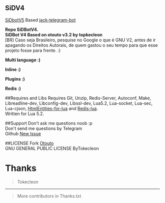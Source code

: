 ## SiDV4

[SiDbotV5](telegram.me/sidbot) Based [jack-telegram-bot](https://github.com/SEEDTEAM/jack-telegram-bot) 

**Repo SiDBotV4.**</br>
**SiDBot V4 Based on otouto v3.2 by topkecleon**</br>
[BR] Caso seja Brasileiro, pesquise no Google o que é GNU V2, antes de ir apagando os Direitos Autorais, de quem gastou o seu tempo para que esse projeto fosse para frente. :)</br>


**Multi language :)**

**Inline :)**

**Plugins :)**

**Redis :)**


##Requires and Libs
Requires Git, Unzip, Redis-Server, Autoconf, Make, Libreadline-dev, Libconfig-dev, Libssl-dev, Lua5.2, Lua-socket, Lua-sec, Lua-cjson, [HtmlEntities-for-lua](https://github.com/TiagoDanin/htmlEntities-for-lua) and [Redis-lua](https://github.com/nrk/redis-lua).</br>
Written for Lua 5.2.

##Support
Don't ask me questions noob :p</br>
Don't send me questions by Telegram</br>
Github [New Issue](https://github.com/TiagoDanin/SiD/issues/new)

##LICENSE
Fork [Otouto](https://github.com/topkecleon/otouto)</br>
GNU GENERAL PUBLIC LICENSE ByTokecleon

# Thanks
>Tokecleon
---
>More contributors in Thanks.txt
